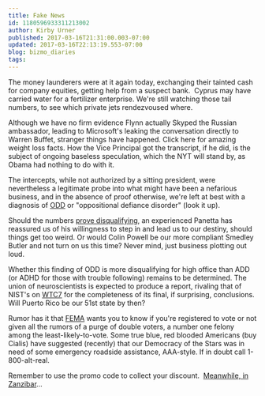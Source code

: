 ```yaml
---
title: Fake News
id: 1180596933311213002
author: Kirby Urner
published: 2017-03-16T21:31:00.003-07:00
updated: 2017-03-16T22:13:19.553-07:00
blog: bizmo_diaries
tags: 
---
```


The money launderers were at it again today, exchanging their tainted cash for company equities, getting help from a suspect bank.  Cyprus may have carried water for a fertilizer enterprise. We're still watching those tail numbers, to see which private jets rendezvoused where.

Although we have no firm evidence Flynn actually Skyped the Russian ambassador, leading to Microsoft's leaking the conversation directly to Warren Buffet, stranger things have happened. Click here for amazing weight loss facts. How the Vice Principal got the transcript, if he did, is the subject of ongoing baseless speculation, which the NYT will stand by, as Obama had nothing to do with it.

The intercepts, while not authorized by a sitting president, were nevertheless a legitimate probe into what might have been a nefarious business, and in the absence of proof otherwise, we're left at best with a diagnosis of [ODD](https://en.wikipedia.org/wiki/Oppositional_defiant_disorder) or "oppositional defiance disorder" (look it up).

Should the numbers [prove disqualifying](http://worldgame.blogspot.com/2017/03/wading-around.html), an experienced Panetta has reassured us of his willingness to step in and lead us to our destiny, should things get too weird. Or would Colin Powell be our more compliant Smedley Butler and not turn on us this time? Never mind, just business plotting out loud.

Whether this finding of ODD is more disqualifying for high office than ADD (or ADHD for those with trouble following) remains to be determined. The union of neuroscientists is expected to produce a report, rivaling that of NIST's on [WTC7](http://mybizmo.blogspot.com/2017/03/family-feud.html) for the completeness of its final, if surprising, conclusions. Will Puerto Rico be our 51st state by then?

Rumor has it that [FEMA](http://worldgame.blogspot.com/2017/03/nuts-and-bolts.html) wants you to know if you're registered to vote or not given all the rumors of a purge of double voters, a number one felony among the least-likely-to-vote. Some true blue, red blooded Americans (buy Cialis) have suggested (recently) that our Democracy of the Stars was in need of some emergency roadside assistance, AAA-style. If in doubt call 1-800-alt-real.

Remember to use the promo code to collect your discount.  [Meanwhile, in Zanzibar](http://www.nytimes.com/1977/02/06/archives/meanwhile-in-zanzibar.html?_r=0)...